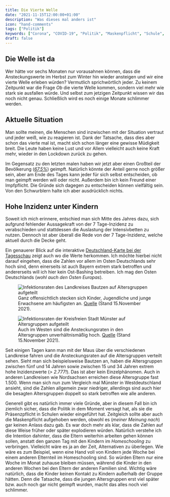 ```yaml
---
title: Die Vierte Welle
date: "2021-11-15T12:00:00+01:00"
description: "Was dieses mal anders ist"
icon: "hand-comments"
tags: ["Politik"]
keywords: ["Corona", "COVID-19", "Politik", "Maskenpflicht", "Schule", "Kinder"]
draft: false
---
```


Die Welle ist da
----------------
Wer hätte vor sechs Monaten nur vorausahnen können, dass die Ansteckungswerte
im Herbst zum Winter hin wieder ansteigen und wir eine vierte Welle erleben
würden? Vermutlich sprichwörtlich jeder. Zu keinem Zeitpunkt war die Frage _Ob_
die vierte Welle kommen, sondern viel mehr wie stark sie ausfallen würde. Und
selbst zum jetzigen Zeitpunkt wissen wir das noch nicht genau. Schließlich
wird es noch einige Monate schlimmer werden.

Aktuelle Situation
------------------
Man sollte meinen, die Menschen sind inzwischen mit der Situation vertraut und
jeder weiß, wie zu reagieren ist. Dank der Tatsache, dass dies aber schon das
vierte mal ist, macht sich schon länger eine gewisse Müdigkeit breit. Die Leute
haben keine Lust und vor Allem vielleicht auch keine Kraft mehr, wieder in den
Lockdown zurück zu gehen.

Im Gegensatz zu den letzten malen haben wir jetzt aber einen Großteil der
Bevölkerung (_[67,5%](https://www.tagesschau.de/inland/coronavirus-karte-deutschland-101.html)_)
geimpft. Natürlich könnte der Anteil gerne noch größer sein, aber am Ende
des Tages kann jeder für sich selbst entscheiden, ob man geimpft werden
will oder nicht. Außerdem bin ich kein Freund einer Impfpflicht. Die Gründe
sich dagegen zu entscheiden können vielfältig sein. Von den Schwurblern halte
ich aber ausdrücklich nichts.

Hohe Inzidenz unter Kindern
---------------------------
Soweit ich mich erinnere, entschied man sich Mitte des Jahres dazu, sich
aufgrund fehlender Aussagekraft von der 7 Tage-Inzidenz zu verabschieden
und stattdessen die Auslastung der Intensivbetten zu nutzen. Dennoch ist
aber überall die Rede von der 7 Tage-Inzidenz, welche aktuell durch die
Decke geht.

Ein genauerer Blick auf die interaktive [Deutschland-Karte bei der Tagesschau](https://www.tagesschau.de/inland/coronavirus-karte-deutschland-101.html)
zeigt auch wo die Werte herkommen. Ich möchte hierbei nicht darauf eingehen,
dass die Zahlen vor allem im Osten Deutschlands sehr hoch sind, denn
einerseits ist auch Bayern extrem stark betroffen und andererseits will ich
hier kein Ost-Bashing betreiben. Ich mag den Osten Deutschlands
(_wohl auch den Osten Europas_).

<figure class="left col3">
    <img title="Inzidenzwerte für Bautzen" alt="Infektionsraten des Landkreises Bautzen auf Altersgruppen aufgeteilt" src="/img/stat_corona_bautzen.webp" />
    <figcaption>Ganz offensichtlich stecken sich Kinder, Jugendliche und junge Erwachsene am häufigsten an. <a href="https://www.tagesschau.de/inland/coronavirus-karte-deutschland-101.html">Quelle</a> (Stand 15.November 2021).</figcaption>
</figure>
<figure class="right col3">
    <img title="Inzidenzwerte für Münster" alt="Infektionsraten der Kreisfreien Stadt Münster auf Altersgruppen aufgeteilt" src="/img/stat_corona_muenster.webp" />
    <figcaption>Auch im Westen sind die Ansteckungsraten in den Altersgruppen unverhältnismäßig hoch. <a href="https://www.tagesschau.de/inland/coronavirus-karte-deutschland-101.html">Quelle</a> (Stand 15.November 2021).</figcaption>
</figure>

Seit einigen Tagen kann man mit der Maus über die verschiedenen Landkreise
fahren und die Ansteckungsraten auf die Altersgruppen verteilt sehen. Sieht
man sich beispielsweise Bautzen an, haben die Altersgruppen zwischen fünf
und 14 Jahren sowie zwischen 15 und 34 Jahren extrem hohe Inzidenzwerte
(_> 2.777!_). Das ist aber kein Einzelphänomen. Auch in anderen Landkreisen
wie Nordsachsen erreichen diese Altersgruppe fast 1.500. Wenn man sich nun
zum Vergleich mal Münster in Westdeutschland ansieht, sind die Zahlen
allgemein zwar niedriger, allerdings sind auch hier die besagten
Altersgruppen doppelt so stark betroffen wie alle anderen.

Generell gibt es natürlich immer viele Gründe, aber in diesem Fall bin ich
ziemlich sicher, dass die Politik in dem Moment versagt hat, als sie die
Präsenzpflicht in Schulen wieder eingeführt hat. Zeitgleich sollte aber auch
die Maskenpflicht aufgehoben werden, obwohl es (_meiner Meinung nach_)
gar keinen Anlass dazu gab. Es war doch mehr als klar, dass die Zahlen auf
diese Weise früher oder später explodieren würden. Natürlich verstehe ich
die Intention dahinter, dass die Eltern weiterhin arbeiten gehen können
sollen, anstatt den ganzen Tag mit den Kindern im _Homeschooling_ zu verbringen.
Vielleicht wäre es ja an der Zeit, Alternativen zu überlegen. Wie wäre es
zum Beispiel, wenn eine Hand voll von Kindern jede Woche bei einem anderen
Elternteil im Homeschooling sind. So würden Eltern nur eine Woche im Monat
zuhause bleiben müssen, während die Kinder in den anderen Wochen bei den
Eltern der anderen Familien sind. Wichtig wäre natürlich, dass die Kinder
keinen Kontakt zu Kindern außerhalb der Gruppe hätten.
Denn die Tatsache, dass die jungen Altersgruppen erst viel später bzw.
auch noch gar nicht geimpft wurden, macht das alles noch viel schlimmer.